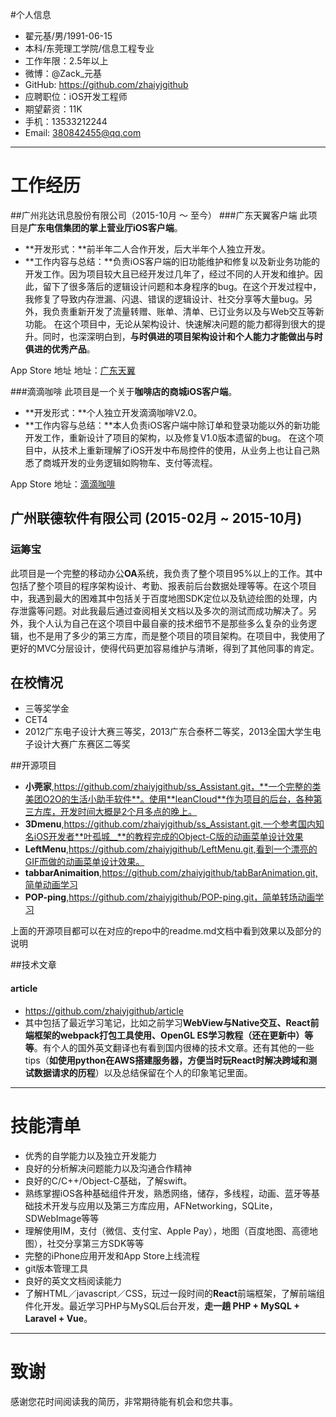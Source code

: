 #个人信息
 * 翟元基/男/1991-06-15
 * 本科/东莞理工学院/信息工程专业
 * 工作年限：2.5年以上
 * 微博：@Zack_元基
 * GitHub: https://github.com/zhaiyjgithub
 * 应聘职位：iOS开发工程师
 * 期望薪资：11K
 * 手机：13533212244
 * Email: 380842455@qq.com

---

# 工作经历

##广州兆达讯息股份有限公司（2015-10月 ～ 至今）
###广东天翼客户端
此项目是**广东电信集团的掌上营业厅iOS客户端**。
* **开发形式：**前半年二人合作开发，后大半年个人独立开发。
* **工作内容与总结：**负责iOS客户端的旧功能维护和修复以及新业务功能的开发工作。因为项目较大且已经开发过几年了，经过不同的人开发和维护。因此，留下了很多落后的逻辑设计问题和本身程序的bug。在这个开发过程中，我修复了导致内存泄漏、闪退、错误的逻辑设计、社交分享等大量bug。另外，我负责重新开发了流量转赠、账单、清单、已订业务以及与Web交互等新功能。
    在这个项目中，无论从架构设计、快速解决问题的能力都得到很大的提升。同时，也深深明白到，**与时俱进的项目架构设计和个人能力才能做出与时俱进的优秀产品**。
    
App Store 地址 地址：[广东天翼](https://itunes.apple.com/cn/app/guang-dong-tian-yi/id476276432?mt=8)

###滴滴咖啡
此项目是一个关于**咖啡店的商城iOS客户端**。
* **开发形式：**个人独立开发滴滴咖啡V2.0。
* **工作内容与总结：**本人负责iOS客户端中除订单和登录功能以外的新功能开发工作，重新设计了项目的架构，以及修复V1.0版本遗留的bug。
    在这个项目中，从技术上重新理解了iOS开发中布局控件的使用，从业务上也让自己熟悉了商城开发的业务逻辑如购物车、支付等流程。
    
App Store 地址：[滴滴咖啡](https://itunes.apple.com/cn/app/di-di-ka-fei/id1049164576?mt=8)

## 广州联德软件有限公司 (2015-02月 ~ 2015-10月)
### 运筹宝
此项目是一个完整的移动办公**OA**系统，我负责了整个项目95%以上的工作。其中包括了整个项目的程序架构设计、考勤、报表前后台数据处理等等。在这个项目中，我遇到最大的困难其中包括关于百度地图SDK定位以及轨迹绘图的处理，内存泄露等问题。对此我最后通过查阅相关文档以及多次的测试而成功解决了。另外，我个人认为自己在这个项目中最自豪的技术细节不是那些多么复杂的业务逻辑，也不是用了多少的第三方库，而是整个项目的项目架构。在项目中，我使用了更好的MVC分层设计，使得代码更加容易维护与清晰，得到了其他同事的肯定。

## 在校情况
 * 三等奖学金
 * CET4
 * 2012广东电子设计大赛三等奖，2013广东合泰杯二等奖，2013全国大学生电子设计大赛广东赛区二等奖

##开源项目

 *  **小莞家**,https://github.com/zhaiyjgithub/ss_Assistant.git，**一个完整的类美团O2O的生活小助手软件**。使用**leanCloud**作为项目的后台，各种第三方库，开发时间大概是2个月多点的晚上。
 *  **3Dmenu**,https://github.com/zhaiyjgithub/ss_Assistant.git,一个参考国内知名iOS开发者**叶孤城__**的教程完成的Object-C版的动画菜单设计效果
 * **LeftMenu**,https://github.com/zhaiyjgithub/LeftMenu.git,看到一个漂亮的GIF而做的动画菜单设计效果。
 * **tabbarAnimaition**,https://github.com/zhaiyjgithub/tabBarAnimation.git,简单动画学习
 * **POP-ping**,https://github.com/zhaiyjgithub/POP-ping.git，简单转场动画学习
 
 上面的开源项目都可以在对应的repo中的readme.md文档中看到效果以及部分的说明
 
##技术文章

####  **article** 
 * https://github.com/zhaiyjgithub/article 
 * 其中包括了最近学习笔记，比如之前学习**WebView与Native交互、React前端框架的webpack打包工具使用、OpenGL ES学习教程（还在更新中）等等**。有个人的国外英文翻译也有看到国内很棒的技术文章。还有其他的一些tips（**如使用python在AWS搭建服务器，方便当时玩React时解决跨域和测试数据请求的历程**）以及总结保留在个人的印象笔记里面。
 
 ---
 
# 技能清单
 * 优秀的自学能力以及独立开发能力
 * 良好的分析解决问题能力以及沟通合作精神
 * 良好的C/C++/Object-C基础，了解swift。
 * 熟练掌握iOS各种基础组件开发，熟悉网络，储存，多线程，动画、蓝牙等基础技术开发与应用以及第三方库应用，AFNetworking，SQLite，SDWebImage等等
 * 理解使用IM，支付（微信、支付宝、Apple Pay），地图（百度地图、高德地图），社交分享第三方SDK等等
 * 完整的iPhone应用开发和App Store上线流程
 * git版本管理工具
 * 良好的英文文档阅读能力
 * 了解HTML／javascript／CSS，玩过一段时间的**React**前端框架，了解前端组件化开发。最近学习PHP与MySQL后台开发，**走一趟 PHP + MySQL + Laravel + Vue**。
 
 ---
 
 
 
# 致谢
 感谢您花时间阅读我的简历，非常期待能有机会和您共事。
 


